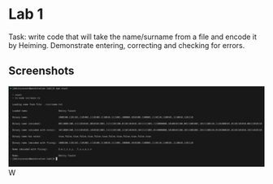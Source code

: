 # Lab 1

Task: write code that will take the name/surname from a file and encode it by Heiming. Demonstrate entering, correcting and checking for errors.

## Screenshots

<img src="./.github/image1.png">
W
